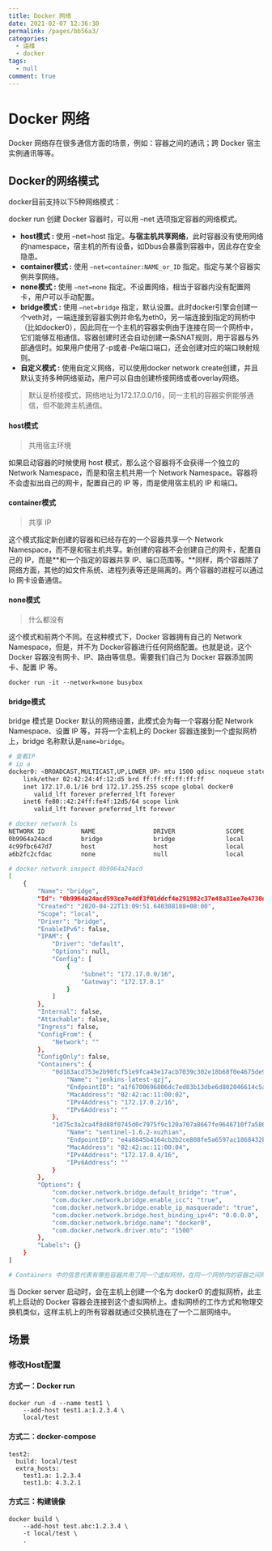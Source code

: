 ```yaml
---
title: Docker 网络
date: 2021-02-07 12:36:30
permalink: /pages/bb56a3/
categories: 
  - 运维
  - docker
tags: 
  - null
comment: true
---
```

# Docker 网络

Docker 网络存在很多通信方面的场景，例如：容器之间的通讯；跨 Docker 宿主实例通讯等等。

## Docker的网络模式

docker目前支持以下5种网络模式：

docker run 创建 Docker 容器时，可以用 –net 选项指定容器的网络模式。

- **host模式 :** 使用 –net=host 指定。**与宿主机共享网络**，此时容器没有使用网络的namespace，宿主机的所有设备，如Dbus会暴露到容器中，因此存在安全隐患。
- **container模式 :** 使用 `–net=container:NAME_or_ID` 指定。指定与某个容器实例共享网络。
- **none模式 :** 使用 `–net=none` 指定。不设置网络，相当于容器内没有配置网卡，用户可以手动配置。
- **bridge模式 :** 使用 `–net=bridge` 指定，默认设置。此时docker引擎会创建一个veth对，一端连接到容器实例并命名为eth0，另一端连接到指定的网桥中（比如docker0），因此同在一个主机的容器实例由于连接在同一个网桥中，它们能够互相通信。容器创建时还会自动创建一条SNAT规则，用于容器与外部通信时。如果用户使用了-p或者-Pe端口端口，还会创建对应的端口映射规则。
- **自定义模式 :** 使用自定义网络，可以使用docker network create创建，并且默认支持多种网络驱动，用户可以自由创建桥接网络或者overlay网络。

> 默认是桥接模式，网络地址为172.17.0.0/16，同一主机的容器实例能够通信，但不能跨主机通信。

#### host模式

> 共用宿主环境

如果启动容器的时候使用 host 模式，那么这个容器将不会获得一个独立的 Network Namespace，而是和宿主机共用一个 Network Namespace。容器将不会虚拟出自己的网卡，配置自己的 IP 等，而是使用宿主机的 IP 和端口。

#### container模式

> 共享 IP

这个模式指定新创建的容器和已经存在的一个容器共享一个 Network Namespace，而不是和宿主机共享。新创建的容器不会创建自己的网卡，配置自己的 IP，而是**和一个指定的容器共享 IP、端口范围等。**同样，两个容器除了网络方面，其他的如文件系统、进程列表等还是隔离的。两个容器的进程可以通过 lo 网卡设备通信。

#### none模式

> 什么都没有

这个模式和前两个不同。在这种模式下，Docker 容器拥有自己的 Network Namespace，但是，并不为 Docker容器进行任何网络配置。也就是说，这个 Docker 容器没有网卡、IP、路由等信息。需要我们自己为 Docker 容器添加网卡、配置 IP 等。

```shell
docker run -it --network=none busybox
```

#### bridge模式

bridge 模式是 Docker 默认的网络设置，此模式会为每一个容器分配 Network Namespace、设置 IP 等，并将一个主机上的 Docker 容器连接到一个虚拟网桥上，bridge 名称默认是`name=bridge`。

```bash
# 查看IP
# ip a
docker0: <BROADCAST,MULTICAST,UP,LOWER_UP> mtu 1500 qdisc noqueue state UP group default
    link/ether 02:42:24:4f:12:d5 brd ff:ff:ff:ff:ff:ff
    inet 172.17.0.1/16 brd 172.17.255.255 scope global docker0
       valid_lft forever preferred_lft forever
    inet6 fe80::42:24ff:fe4f:12d5/64 scope link
       valid_lft forever preferred_lft forever
```

```bash
# docker network ls
NETWORK ID          NAME                DRIVER              SCOPE
0b9964a24acd        bridge              bridge              local
4c99fbc647d7        host                host                local
a6b2fc2cfdac        none                null                local
```

```bash
# docker network inspect 0b9964a24acd
[
    {
        "Name": "bridge",
        "Id": "0b9964a24acd593ce7e4df3f01ddcf4e291982c37e48a31ee7e4730d850a704f",
        "Created": "2020-04-22T13:09:51.640308108+08:00",
        "Scope": "local",
        "Driver": "bridge",
        "EnableIPv6": false,
        "IPAM": {
            "Driver": "default",
            "Options": null,
            "Config": [
                {
                    "Subnet": "172.17.0.0/16",
                    "Gateway": "172.17.0.1"
                }
            ]
        },
        "Internal": false,
        "Attachable": false,
        "Ingress": false,
        "ConfigFrom": {
            "Network": ""
        },
        "ConfigOnly": false,
        "Containers": {
            "0d183acd753e2b90fcf51e9fca43e17acb7039c302e18b68f0e4675de982d681": {
                "Name": "jenkins-latest-qzj",
                "EndpointID": "a1f6700696806dc7ed83b13dbe6d802046614c5aba1a3fff1577a981d190496d",
                "MacAddress": "02:42:ac:11:00:02",
                "IPv4Address": "172.17.0.2/16",
                "IPv6Address": ""
            },
            "1d75c3a2ca4f8d88f0745d0c7975f9c120a707a8667fe9646710f7a58616e8c7": {
                "Name": "sentinel-1.6.2-xuzhian",
                "EndpointID": "e4a8845b4164cb2b2ce808fe5a6597ac1868432b9b633f3c6899cf0ef5c7eef4",
                "MacAddress": "02:42:ac:11:00:04",
                "IPv4Address": "172.17.0.4/16",
                "IPv6Address": ""
            }
        },
        "Options": {
            "com.docker.network.bridge.default_bridge": "true",
            "com.docker.network.bridge.enable_icc": "true",
            "com.docker.network.bridge.enable_ip_masquerade": "true",
            "com.docker.network.bridge.host_binding_ipv4": "0.0.0.0",
            "com.docker.network.bridge.name": "docker0",
            "com.docker.network.driver.mtu": "1500"
        },
        "Labels": {}
    }
]

# Containers 中的信息代表有哪些容器共用了同一个虚拟网桥，在同一个网桥内的容器之间网络是互通的，可以相互访问。
```

当 Docker server 启动时，会在主机上创建一个名为 docker0 的虚拟网桥，此主机上启动的 Docker 容器会连接到这个虚拟网桥上。虚拟网桥的工作方式和物理交换机类似，这样主机上的所有容器就通过交换机连在了一个二层网络中。

## 场景

### 修改Host配置

#### 方式一：Docker run

```
docker run -d --name test1 \
    --add-host test1.a:1.2.3.4 \
    local/test
```

#### 方式二：docker-compose

```
test2:
  build: local/test
  extra_hosts:
    test1.a: 1.2.3.4
    test1.b: 4.3.2.1
```

#### 方式三：构建镜像

```
docker build \
    --add-host test.abc:1.2.3.4 \
    -t local/test \
    .
```

